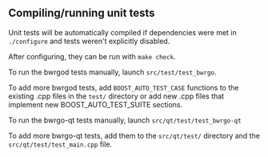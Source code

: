 Compiling/running unit tests
------------------------------------

Unit tests will be automatically compiled if dependencies were met in `./configure`
and tests weren't explicitly disabled.

After configuring, they can be run with `make check`.

To run the bwrgod tests manually, launch `src/test/test_bwrgo`.

To add more bwrgod tests, add `BOOST_AUTO_TEST_CASE` functions to the existing
.cpp files in the `test/` directory or add new .cpp files that
implement new BOOST_AUTO_TEST_SUITE sections.

To run the bwrgo-qt tests manually, launch `src/qt/test/test_bwrgo-qt`

To add more bwrgo-qt tests, add them to the `src/qt/test/` directory and
the `src/qt/test/test_main.cpp` file.
